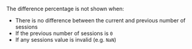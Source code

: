 The difference percentage is not shown when:

* There is no difference between the current and previous number of sessions
* If the previous number of sessions is `0`
* If any sessions value is invalid (e.g. `NaN`)

